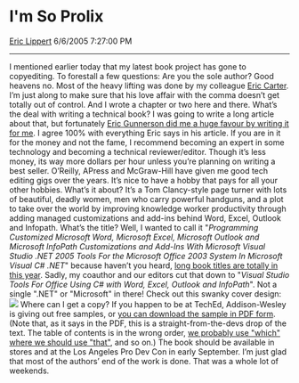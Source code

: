 # I'm So Prolix

[Eric Lippert](https://social.msdn.microsoft.com/profile/Eric%20Lippert) 6/6/2005 7:27:00 PM

-----

I mentioned earlier today that my latest book project has gone to copyediting. To forestall a few questions: Are you the sole author? Good heavens no. Most of the heavy lifting was done by my colleague [Eric Carter](http://blogs.msdn.com/eric_carter). I’m just along to make sure that his love affair with the comma doesn’t get totally out of control. And I wrote a chapter or two here and there. What’s the deal with writing a technical book? I was going to write a long article about that, but fortunately [Eric Gunnerson did me a huge favour by writing it for me](http://blogs.msdn.com/ericgu/articles/396328.aspx). I agree 100% with everything Eric says in his article. If you are in it for the money and not the fame, I recommend becoming an expert in some technology and becoming a technical reviewer/editor. Though it’s less money, its way more dollars per hour unless you’re planning on writing a best seller. O’Reilly, APress and McGraw-Hill have given me good tech editing gigs over the years. It’s nice to have a hobby that pays for all your other hobbies. What’s it about? It’s a Tom Clancy-style page turner with lots of beautiful, deadly women, men who carry powerful handguns, and a plot to take over the world by improving knowledge worker productivity through adding managed customizations and add-ins behind Word, Excel, Outlook and Infopath. What’s the title? Well, I wanted to call it "*Programming Customized Microsoft Word, Microsoft Excel, Microsoft Outlook and Microsoft InfoPath Customizations and Add-Ins With Microsoft Visual Studio .NET 2005 Tools For the Microsoft Office 2003 System In Microsoft Visual C\# .NET*" because haven’t you heard, [long book titles are totally in this year](http://www.amazon.com/exec/obidos/tg/detail/-/1590593898/qid=1118094733/sr=8-1/ref=pd_csp_1/002-9157463-6550420?v=glance&s=books&n=507846). Sadly, my coauthor and our editors cut that down to "*Visual Studio Tools For Office Using C\# with Word, Excel, Outlook and InfoPath*". Not a single ".NET" or "Microsoft" in there\! Check out this swanky cover design: ![](http://ericca.members.winisp.net/vsto.jpg) Where can I get a copy? If you happen to be at TechEd, Addison-Wesley is giving out free samples, or [you can download the sample in PDF form](http://www.awprofessional.com/content/images/0321334884/samplechapter/VSTO.pdf). (Note that, as it says in the PDF, this is a straight-from-the-devs drop of the text. The table of contents is in the wrong order, [we probably use "which" where we should use "that"](http://itre.cis.upenn.edu/~myl/languagelog/archives/002189.html), and so on.) The book should be available in stores and at the Los Angeles Pro Dev Con in early September. I’m just glad that most of the authors’ end of the work is done. That was a whole lot of weekends.

